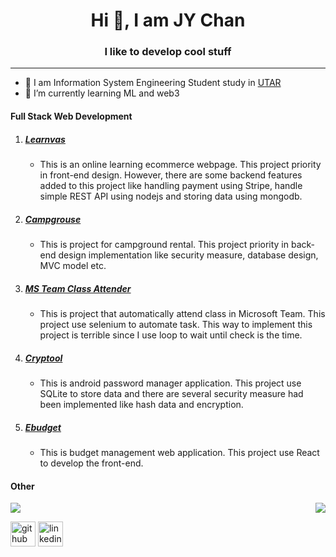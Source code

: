 <h1 style="text-align: center;">Hi 👋, I am JY Chan</h1>
<h3 style="text-align: center;">I like to develop cool stuff</h3>

---

* 💼 I am Information System Engineering Student study in [UTAR](https://www.utar.edu.my)
* 🌱 I’m currently learning ML and web3

#### Full Stack Web Development
1. ##### [Learnvas](https://github.com/chan1992241/learnvas.git)
   * This is an online learning ecommerce webpage. This project priority in front-end design. However, there are some backend features added to this project like handling payment using Stripe, handle simple REST API using nodejs and storing data using mongodb.
2. ##### [Campgrouse](https://github.com/chan1992241/campgrouse.git)
   * This is project for campground rental. This project priority in back-end design implementation like security measure, database design, MVC model etc.  
3. ##### [MS Team Class Attender](https://github.com/chan1992241/MS_team_class_attender.git)
   * This is project that automatically attend class in Microsoft Team. This project use selenium to automate task. This way to implement this project is terrible since I use loop to wait until check is the time.
4. ##### [Cryptool](https://github.com/chan1992241/Cryptool.git)
   * This is android password manager application. This project use SQLite to store data and there are several security measure had been implemented like hash data and encryption.

5. ##### [Ebudget](https://github.com/chan1992241/Ebudget.git)
   * This is budget management web application. This project use React to develop the front-end.

#### Other
<a href="https://github.com/anuraghazra/github-readme-stats" style="display:flex;justify-content: space-between;align-items: start;">
    <img align="center" src="https://github-readme-stats.vercel.app/api/top-langs/?username=chan1992241&show_icons=true&theme=dark&layout=compact" />
    <img align="center" src="https://github-readme-stats.vercel.app/api?username=chan1992241&show_icons=true&theme=dark" />
</a>


[<img src='https://cdn.jsdelivr.net/npm/simple-icons@3.0.1/icons/github.svg' alt='github' height='40'>](https://github.com/chan1992241) [<img src='https://cdn.jsdelivr.net/npm/simple-icons@3.0.1/icons/linkedin.svg' alt='linkedin' height='40'>](https://www.linkedin.com/in/jin-yee-chan-b45080226/)  